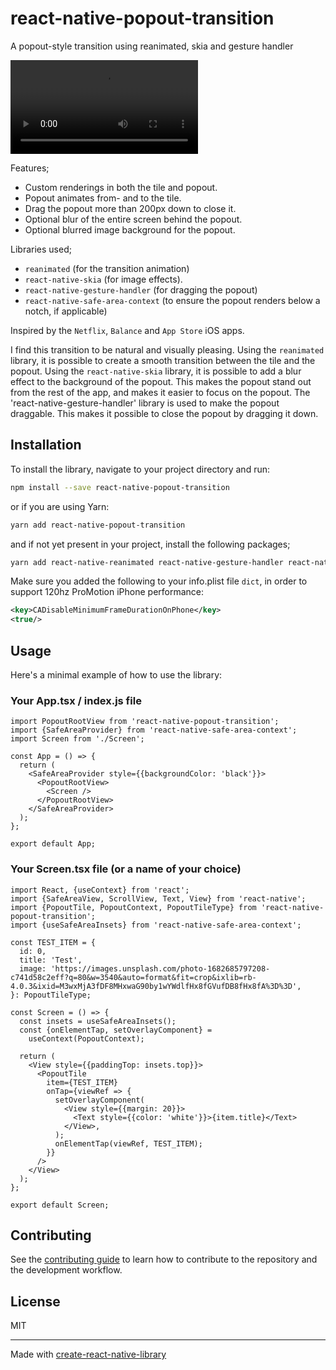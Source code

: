 # react-native-popout-transition

A popout-style transition using reanimated, skia and gesture handler

![Video](./resources/react-native-popout-demo-2024-01-06.mp4)

Features;

- Custom renderings in both the tile and popout.
- Popout animates from- and to the tile.
- Drag the popout more than 200px down to close it.
- Optional blur of the entire screen behind the popout.
- Optional blurred image background for the popout.

Libraries used;

- `reanimated` (for the transition animation)
- `react-native-skia` (for image effects).
- `react-native-gesture-handler` (for dragging the popout)
- `react-native-safe-area-context` (to ensure the popout renders below a notch, if applicable)

Inspired by the `Netflix`, `Balance` and `App Store` iOS apps.

I find this transition to be natural and visually pleasing. Using the `reanimated` library, it is possible to create a smooth transition between the tile and the popout. Using the `react-native-skia` library, it is possible to add a blur effect to the background of the popout. This makes the popout stand out from the rest of the app, and makes it easier to focus on the popout. The 'react-native-gesture-handler' library is used to make the popout draggable. This makes it possible to close the popout by dragging it down.

## Installation

To install the library, navigate to your project directory and run:

```bash
npm install --save react-native-popout-transition
```

or if you are using Yarn:

```bash
yarn add react-native-popout-transition
```

and if not yet present in your project, install the following packages;

```bash
yarn add react-native-reanimated react-native-gesture-handler react-native-safe-area-context @shopify/react-native-skia
```

Make sure you added the following to your info.plist file `dict`, in order to support 120hz ProMotion iPhone performance:

```xml
<key>CADisableMinimumFrameDurationOnPhone</key>
<true/>
```

## Usage

Here's a minimal example of how to use the library:

### Your App.tsx / index.js file

```typescriptreact
import PopoutRootView from 'react-native-popout-transition';
import {SafeAreaProvider} from 'react-native-safe-area-context';
import Screen from './Screen';

const App = () => {
  return (
    <SafeAreaProvider style={{backgroundColor: 'black'}}>
      <PopoutRootView>
        <Screen />
      </PopoutRootView>
    </SafeAreaProvider>
  );
};

export default App;
```

### Your Screen.tsx file (or a name of your choice)

```typescriptreact
import React, {useContext} from 'react';
import {SafeAreaView, ScrollView, Text, View} from 'react-native';
import {PopoutTile, PopoutContext, PopoutTileType} from 'react-native-popout-transition';
import {useSafeAreaInsets} from 'react-native-safe-area-context';

const TEST_ITEM = {
  id: 0,
  title: 'Test',
  image: 'https://images.unsplash.com/photo-1682685797208-c741d58c2eff?q=80&w=3540&auto=format&fit=crop&ixlib=rb-4.0.3&ixid=M3wxMjA3fDF8MHxwaG90by1wYWdlfHx8fGVufDB8fHx8fA%3D%3D',
}: PopoutTileType;

const Screen = () => {
  const insets = useSafeAreaInsets();
  const {onElementTap, setOverlayComponent} =
    useContext(PopoutContext);

  return (
    <View style={{paddingTop: insets.top}}>
      <PopoutTile
        item={TEST_ITEM}
        onTap={viewRef => {
          setOverlayComponent(
            <View style={{margin: 20}}>
              <Text style={{color: 'white'}}>{item.title}</Text>
            </View>,
          );
          onElementTap(viewRef, TEST_ITEM);
        }}
      />
    </View>
  );
};

export default Screen;
```

## Contributing

See the [contributing guide](CONTRIBUTING.md) to learn how to contribute to the repository and the development workflow.

## License

MIT

---

Made with [create-react-native-library](https://github.com/callstack/react-native-builder-bob)
